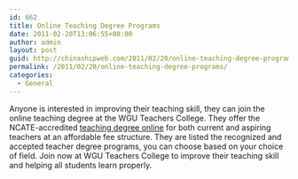 ```yaml
---
id: 662
title: Online Teaching Degree Programs
date: 2011-02-20T13:06:55+00:00
author: admin
layout: post
guid: http://chinashipweb.com/2011/02/20/online-teaching-degree-programs/
permalink: /2011/02/20/online-teaching-degree-programs/
categories:
  - General
---
```

Anyone is interested in improving their teaching skill, they can join the online teaching degree at the WGU Teachers College. They offer the NCATE-accredited [teaching degree online](http://www.wgu.edu/education/online_teaching_degree) for both current and aspiring teachers at an affordable fee structure. They are listed the recognized and accepted teacher degree programs, you can choose based on your choice of field. Join now at WGU Teachers College to improve their teaching skill and helping all students learn properly.